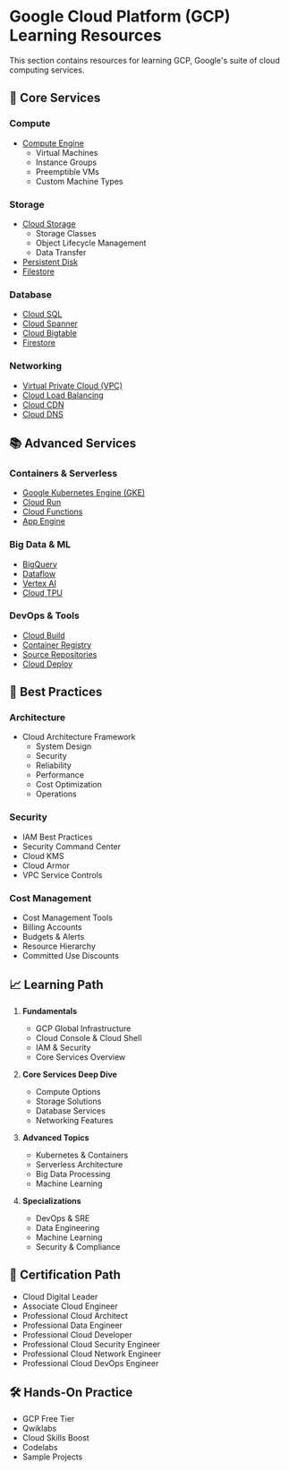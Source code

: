 # Google Cloud Platform (GCP) Learning Resources

This section contains resources for learning GCP, Google's suite of cloud computing services.

## 🚀 Core Services

### Compute
- [Compute Engine](https://cloud.google.com/compute)
  - Virtual Machines
  - Instance Groups
  - Preemptible VMs
  - Custom Machine Types
  
### Storage
- [Cloud Storage](https://cloud.google.com/storage)
  - Storage Classes
  - Object Lifecycle Management
  - Data Transfer
- [Persistent Disk](https://cloud.google.com/persistent-disk)
- [Filestore](https://cloud.google.com/filestore)

### Database
- [Cloud SQL](https://cloud.google.com/sql)
- [Cloud Spanner](https://cloud.google.com/spanner)
- [Cloud Bigtable](https://cloud.google.com/bigtable)
- [Firestore](https://cloud.google.com/firestore)

### Networking
- [Virtual Private Cloud (VPC)](https://cloud.google.com/vpc)
- [Cloud Load Balancing](https://cloud.google.com/load-balancing)
- [Cloud CDN](https://cloud.google.com/cdn)
- [Cloud DNS](https://cloud.google.com/dns)

## 📚 Advanced Services

### Containers & Serverless
- [Google Kubernetes Engine (GKE)](https://cloud.google.com/kubernetes-engine)
- [Cloud Run](https://cloud.google.com/run)
- [Cloud Functions](https://cloud.google.com/functions)
- [App Engine](https://cloud.google.com/appengine)

### Big Data & ML
- [BigQuery](https://cloud.google.com/bigquery)
- [Dataflow](https://cloud.google.com/dataflow)
- [Vertex AI](https://cloud.google.com/vertex-ai)
- [Cloud TPU](https://cloud.google.com/tpu)

### DevOps & Tools
- [Cloud Build](https://cloud.google.com/cloud-build)
- [Container Registry](https://cloud.google.com/container-registry)
- [Source Repositories](https://cloud.google.com/source-repositories)
- [Cloud Deploy](https://cloud.google.com/deploy)

## 🔧 Best Practices

### Architecture
- Cloud Architecture Framework
  - System Design
  - Security
  - Reliability
  - Performance
  - Cost Optimization
  - Operations

### Security
- IAM Best Practices
- Security Command Center
- Cloud KMS
- Cloud Armor
- VPC Service Controls

### Cost Management
- Cost Management Tools
- Billing Accounts
- Budgets & Alerts
- Resource Hierarchy
- Committed Use Discounts

## 📈 Learning Path

1. **Fundamentals**
   - GCP Global Infrastructure
   - Cloud Console & Cloud Shell
   - IAM & Security
   - Core Services Overview

2. **Core Services Deep Dive**
   - Compute Options
   - Storage Solutions
   - Database Services
   - Networking Features

3. **Advanced Topics**
   - Kubernetes & Containers
   - Serverless Architecture
   - Big Data Processing
   - Machine Learning

4. **Specializations**
   - DevOps & SRE
   - Data Engineering
   - Machine Learning
   - Security & Compliance

## 🎯 Certification Path
- Cloud Digital Leader
- Associate Cloud Engineer
- Professional Cloud Architect
- Professional Data Engineer
- Professional Cloud Developer
- Professional Cloud Security Engineer
- Professional Cloud Network Engineer
- Professional Cloud DevOps Engineer

## 🛠️ Hands-On Practice
- GCP Free Tier
- Qwiklabs
- Cloud Skills Boost
- Codelabs
- Sample Projects
